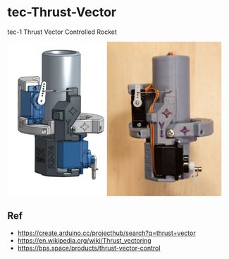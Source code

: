 # tec-Thrust-Vector
tec-1 Thrust Vector Controlled Rocket

![](https://github.com/SteveJustin1963/tec-Thrust-Vector/blob/main/pics/1.png)


## Ref
- https://create.arduino.cc/projecthub/search?q=thrust+vector
- https://en.wikipedia.org/wiki/Thrust_vectoring
- https://bps.space/products/thrust-vector-control


